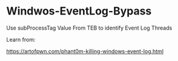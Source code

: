 # Windwos-EventLog-Bypass
Use subProcessTag Value From TEB to identify Event Log Threads

Learn from:

https://artofpwn.com/phant0m-killing-windows-event-log.html



